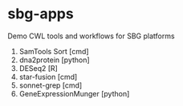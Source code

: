 # sbg-apps
Demo CWL tools and workflows for SBG platforms

1. SamTools Sort [cmd]
2. dna2protein [python]
3. DESeq2 [R]
4. star-fusion [cmd]
5. sonnet-grep [cmd]
6. GeneExpressionMunger [python]
